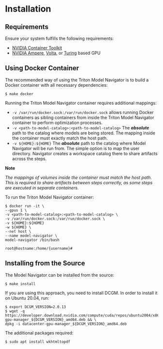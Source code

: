 <!--
Copyright (c) 2021, NVIDIA CORPORATION. All rights reserved.

Licensed under the Apache License, Version 2.0 (the "License");
you may not use this file except in compliance with the License.
You may obtain a copy of the License at

    http://www.apache.org/licenses/LICENSE-2.0

Unless required by applicable law or agreed to in writing, software
distributed under the License is distributed on an "AS IS" BASIS,
WITHOUT WARRANTIES OR CONDITIONS OF ANY KIND, either express or implied.
See the License for the specific language governing permissions and
limitations under the License.
-->
# Installation

## Requirements

Ensure your system fulfills the following requirements:
* [NVIDIA Container Toolkit](https://github.com/NVIDIA/nvidia-docker)
* [NVIDIA Ampere](https://www.nvidia.com/en-us/data-center/nvidia-ampere-gpu-architecture/), [Volta](https://www.nvidia.com/en-us/data-center/volta-gpu-architecture/), or [Turing](https://www.nvidia.com/en-us/geforce/turing/) based GPU

## Using Docker Container

The recommended way of using the Triton Model Navigator is to build a Docker container with all necessary dependencies:

```shell
$ make docker
```

Running the Triton Model Navigator container requires additional mappings:
* `-v /var/run/docker.sock:/var/run/docker.sock` allows running Docker containers as sibling containers from inside the Triton Model Navigator container to perform optimization processes.
* `-v <path-to-model-catalog>:<path-to-model-catalog>` The ***absolute*** path to the catalog where models are being stored. The mapping inside the container must exactly match the host path.
* `-v ${HOME}:${HOME}` The ***absolute*** path to the catalog where Model Navigator will be run from. The simple option is to map the user directory. Navigator creates a workspace catalog there to share artifacts across the steps.

**Note**

_The mappings of volumes inside the container must match the host path. This is required to share artifacts between steps correctly, as some steps are executed in separate containers._

To run the Triton Model Navigator container:
```shell
$ docker run -it \
--gpus 1 \
-v <path-to-model-catalog>:<path-to-model-catalog> \
-v /var/run/docker.sock:/var/run/docker.sock \
-v ${HOME}:${HOME}
-w ${HOME} \
--net host \
--name model-navigator \
model-navigator /bin/bash

root@hostname:/home/{username}#
```

## Installing from the Source

The Model Navigator can be installed from the source:
```shell
$ make install
```

If you are using this approach, you need to install DCGM. In order to install it on Ubuntu 20.04, run:
```shell
$ export DCGM_VERSION=2.0.13
$ wget -q https://developer.download.nvidia.com/compute/cuda/repos/ubuntu2004/x86_64/datacenter-gpu-manager_${DCGM_VERSION}_amd64.deb && \
dpkg -i datacenter-gpu-manager_${DCGM_VERSION}_amd64.deb
```

The additional packages required:
```shell
$ sudo apt install wkhtmltopdf
```
